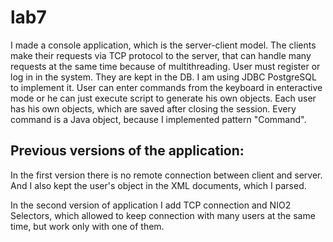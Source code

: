 # lab7
I made a console application, which is the server-client model. The clients make their requests via TCP protocol to the server, that can 
handle many requests at the same time because of multithreading. User must register or log in in the system. They are kept in the DB. I am using JDBC PostgreSQL to 
implement it. User can enter commands from the keyboard in enteractive mode or he can just execute script to generate his own objects. Each user has his own objects,
which are saved after closing the session. Every command is a Java object, because I implemented pattern "Command". 


## Previous versions of the application: 
In the first version there is no remote connection between client and server. And I also kept the user's object in the XML documents, which I parsed.

In the second version of application I add TCP connection and NIO2 Selectors, which allowed to keep connection with many users at the same time, 
but work only with one of them.
